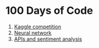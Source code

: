 # 100 Days of Code

1. [Kaggle competition](https://nbviewer.jupyter.org/github/csiu/kaggle/blob/master/titanic/Titanic-logisticRegression.ipynb)
2. [Neural network](https://nbviewer.jupyter.org/github/csiu/kaggle/blob/master/titanic/Titanic-neuralNetwork.ipynb)
3. [APIs and sentiment analysis](https://nbviewer.jupyter.org/github/csiu/100daysofcode/blob/master/datamining/api-reddit.ipynb)
